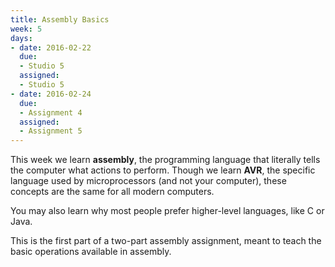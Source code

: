 ```yaml
---
title: Assembly Basics
week: 5
days:
- date: 2016-02-22
  due: 
  - Studio 5
  assigned:
  - Studio 5
- date: 2016-02-24
  due: 
  - Assignment 4
  assigned:
  - Assignment 5
---
```


This week we learn **assembly**, the programming language that literally tells the computer what actions to perform. Though we learn **AVR**, the specific language used by microprocessors (and not your computer), these concepts are the same for all modern computers.

You may also learn why most people prefer higher-level languages, like C or Java. 

This is the first part of a two-part assembly assignment, meant to teach the basic operations available in assembly.